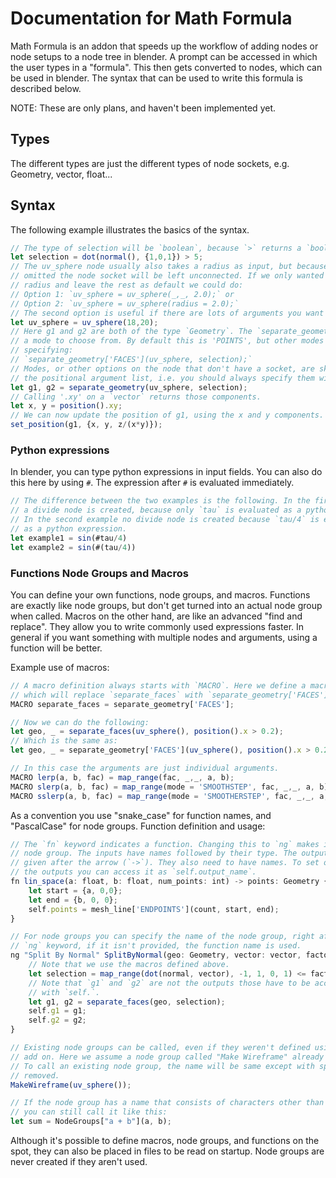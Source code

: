 # Documentation for Math Formula

Math Formula is an addon that speeds up the workflow of adding nodes or node setups to a node tree in blender. A prompt can be accessed in which the user types in a "formula". This then gets converted to nodes, which can be used in blender. The syntax that can be used to write this formula is described below.

NOTE: These are only plans, and haven't been implemented yet.

## Types

The different types are just the different types of node sockets, e.g. Geometry, vector, float... 

## Syntax

The following example illustrates the basics of the syntax.
```js
// The type of selection will be `boolean`, because `>` returns a `boolean`.
let selection = dot(normal(), {1,0,1}) > 5;
// The uv_sphere node usually also takes a radius as input, but because it was 
// omitted the node socket will be left unconnected. If we only wanted to set the
// radius and leave the rest as default we could do:
// Option 1: `uv_sphere = uv_sphere(_,_, 2.0);` or
// Option 2: `uv_sphere = uv_sphere(radius = 2.0);`
// The second option is useful if there are lots of arguments you want to skip.
let uv_sphere = uv_sphere(18,20);
// Here g1 and g2 are both of the type `Geometry`. The `separate_geometry` node has
// a mode to choose from. By default this is 'POINTS', but other modes can be set by
// specifying: 
// `separate_geometry['FACES'](uv_sphere, selection);`
// Modes, or other options on the node that don't have a socket, are skipped in
// the positional argument list, i.e. you should always specify them with a keyword.
let g1, g2 = separate_geometry(uv_sphere, selection);
// Calling '.xy' on a `vector` returns those components.
let x, y = position().xy;
// We can now update the position of g1, using the x and y components.
set_position(g1, {x, y, z/(x*y)});
```

### Python expressions
In blender, you can type python expressions in input fields. You can also do this here by using `#`. The expression after `#` is evaluated immediately.
```js
// The difference between the two examples is the following. In the first example
// a divide node is created, because only `tau` is evaluated as a python expression.
// In the second example no divide node is created because `tau/4` is evaluated
// as a python expression.
let example1 = sin(#tau/4)
let example2 = sin(#(tau/4))
```


### Functions Node Groups and Macros
You can define your own functions, node groups, and macros. Functions are exactly like node groups, but don't get turned into an actual node group when called. Macros on the other hand, are like an advanced "find and replace". They allow you to write commonly used expressions faster. In general if you want something with multiple nodes and arguments, using a function will be better.


Example use of macros:
```js
// A macro definition always starts with `MACRO`. Here we define a macro
// which will replace `separate_faces` with `separate_geometry['FACES']`.
MACRO separate_faces = separate_geometry['FACES'];

// Now we can do the following:
let geo, _ = separate_faces(uv_sphere(), position().x > 0.2);
// Which is the same as:
let geo, _ = separate_geometry['FACES'](uv_sphere(), position().x > 0.2);

// In this case the arguments are just individual arguments.
MACRO lerp(a, b, fac) = map_range(fac, _,_, a, b);
MACRO slerp(a, b, fac) = map_range(mode = 'SMOOTHSTEP', fac, _,_, a, b);
MACRO sslerp(a, b, fac) = map_range(mode = 'SMOOTHERSTEP', fac, _,_, a, b);
```

As a convention you use "snake_case" for function names, and "PascalCase" for node groups. Function definition and usage:
```js
// The `fn` keyword indicates a function. Changing this to `ng` makes it a node
// node group. The inputs have names followed by their type. The outputs are
// given after the arrow (`->`). They also need to have names. To set one of
// the outputs you can access it as `self.output_name`. 
fn lin_space(a: float, b: float, num_points: int) -> points: Geometry {
    let start = {a, 0,0};
    let end = {b, 0, 0};
    self.points = mesh_line['ENDPOINTS'](count, start, end);
}

// For node groups you can specify the name of the node group, right after the 
// `ng` keyword, if it isn't provided, the function name is used.
ng "Split By Normal" SplitByNormal(geo: Geometry, vector: vector, factor: float) -> g1: Geometry, g2: Geometry {
    // Note that we use the macros defined above.
    let selection = map_range(dot(normal, vector), -1, 1, 0, 1) <= factor; 
    // Note that `g1` and `g2` are not the outputs those have to be accessed
    // with `self.`.
    let g1, g2 = separate_faces(geo, selection);
    self.g1 = g1;
    self.g2 = g2;
}

// Existing node groups can be called, even if they weren't defined using this
// add on. Here we assume a node group called "Make Wireframe" already exists.
// To call an existing node group, the name will be same except with spaces
// removed.
MakeWireframe(uv_sphere());

// If the node group has a name that consists of characters other than normal ones
// you can still call it like this:
let sum = NodeGroups["a + b"](a, b);
```
Although it's possible to define macros, node groups, and functions on the spot, they can also be placed in files to be read on startup. Node groups are never created if they aren't used.
